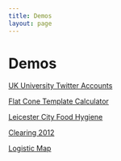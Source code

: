 ```yaml
---
title: Demos
layout: page
---
```


Demos
=====

[UK University Twitter Accounts](/demos/uk_uni_twitter/)

[Flat Cone Template Calculator](/demos/cone_calculator/)

[Leicester City Food Hygiene](/demos/leicester_city_food/)

[Clearing 2012](/demos/clearing2012/)

[Logistic Map](/demos/logistic_map/)
